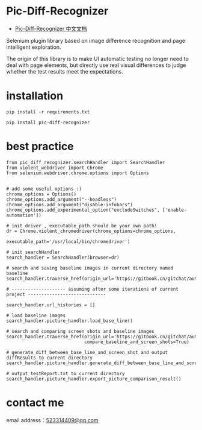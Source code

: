 # Pic-Diff-Recognizer

+ [Pic-Diff-Recognizer 中文文档](https://github.com/amazingTest/Pic-Diff-Recognizer/blob/master/README_CN.md)

Selenium plugin library based on image difference recognition and page intelligent exploration.

The origin of this library is to make UI automatic testing no longer need to deal with page elements, but directly use real visual differences to judge whether the test results meet the expectations.

# installation
    
    pip install -r requirements.txt
    
    pip install pic-diff-recognizer
    
    
# best practice

    from pic_diff_recognizer.searchHandler import SearchHandler
    from violent_webdriver import Chrome
    from selenium.webdriver.chrome.options import Options
    
    
    # add some useful options :)
    chrome_options = Options()
    chrome_options.add_argument("--headless")
    chrome_options.add_argument("disable-infobars")
    chrome_options.add_experimental_option("excludeSwitches", ['enable-automation'])
    
    # init driver , executable_path should be your own path!
    dr = Chrome.violent_chromedriver(chrome_options=chrome_options,
                                     executable_path='/usr/local/bin/chromedriver')
    
    # init searchHandler
    search_handler = SearchHandler(browser=dr)
    
    # search and saving baseline images in current directory named baseline
    search_handler.traverse_href(origin_url='https://gitbook.cn/gitchat/author/5cea0bfbb78cc870612d8bba')
    
    # -------------------- assuming after some iterations of current project -----------------------------
    
    search_handler.url_histories = []
    
    # load baseline images
    search_handler.picture_handler.load_base_line()
    
    # search and comparing screen shots and baseline images
    search_handler.traverse_href(origin_url='https://gitbook.cn/gitchat/author/5cea0bfbb78cc870612d8bba',
                                 compare_baseline_and_screen_shots=True)
    
    # generate_diff_between_base_line_and_screen_shot and output diffResults to current directory
    search_handler.picture_handler.generate_diff_between_base_line_and_screen_shot()
    
    # output testReport.txt to current directory
    search_handler.picture_handler.export_picture_comparison_result()
    
    
# contact me

email address：523314409@qq.com
